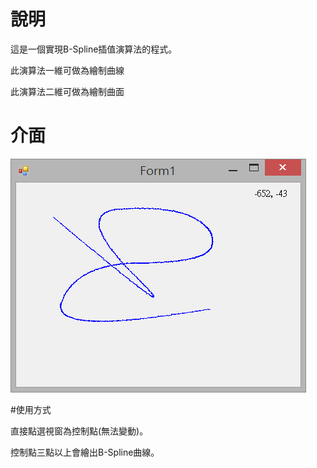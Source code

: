 # 說明
這是一個實現B-Spline插值演算法的程式。

此演算法一維可做為繪制曲線

此演算法二維可做為繪制曲面

# 介面

![Alt text](main_dialog.png)

#使用方式

直接點選視窗為控制點(無法變動)。

控制點三點以上會繪出B-Spline曲線。
